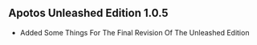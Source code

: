 ## Apotos Unleashed Edition 1.0.5

- Added Some Things For The Final Revision Of The Unleashed Edition